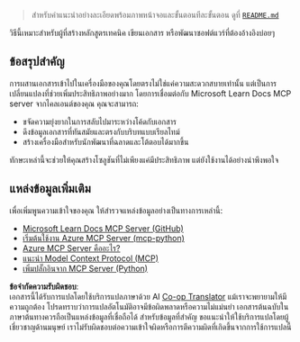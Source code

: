 <!--
CO_OP_TRANSLATOR_METADATA:
{
  "original_hash": "577394ece173bbc758150fd4bfbc13dd",
  "translation_date": "2025-06-21T14:18:16+00:00",
  "source_file": "09-CaseStudy/docs-mcp/README.md",
  "language_code": "th"
}
-->
> สำหรับคำแนะนำอย่างละเอียดพร้อมภาพหน้าจอและขั้นตอนทีละขั้นตอน ดูที่ [`README.md`](./solution/scenario3/README.md)

วิธีนี้เหมาะสำหรับผู้ที่สร้างหลักสูตรเทคนิค เขียนเอกสาร หรือพัฒนาซอฟต์แวร์ที่ต้องอ้างอิงบ่อยๆ

## ข้อสรุปสำคัญ

การผสานเอกสารเข้าไปในเครื่องมือของคุณโดยตรงไม่ใช่แค่ความสะดวกสบายเท่านั้น แต่เป็นการเปลี่ยนแปลงที่ช่วยเพิ่มประสิทธิภาพอย่างมาก โดยการเชื่อมต่อกับ Microsoft Learn Docs MCP server จากไคลเอนต์ของคุณ คุณจะสามารถ:

- ขจัดความยุ่งยากในการสลับไปมาระหว่างโค้ดกับเอกสาร
- ดึงข้อมูลเอกสารที่ทันสมัยและตรงกับบริบทแบบเรียลไทม์
- สร้างเครื่องมือสำหรับนักพัฒนาที่ฉลาดและโต้ตอบได้มากขึ้น

ทักษะเหล่านี้จะช่วยให้คุณสร้างโซลูชันที่ไม่เพียงแค่มีประสิทธิภาพ แต่ยังใช้งานได้อย่างน่าพึงพอใจ

## แหล่งข้อมูลเพิ่มเติม

เพื่อเพิ่มพูนความเข้าใจของคุณ ให้สำรวจแหล่งข้อมูลอย่างเป็นทางการเหล่านี้:

- [Microsoft Learn Docs MCP Server (GitHub)](https://github.com/MicrosoftDocs/mcp)
- [เริ่มต้นใช้งาน Azure MCP Server (mcp-python)](https://learn.microsoft.com/en-us/azure/developer/azure-mcp-server/get-started#create-the-python-app)
- [Azure MCP Server คืออะไร?](https://learn.microsoft.com/en-us/azure/developer/azure-mcp-server/)
- [แนะนำ Model Context Protocol (MCP)](https://modelcontextprotocol.io/introduction)
- [เพิ่มปลั๊กอินจาก MCP Server (Python)](https://learn.microsoft.com/en-us/semantic-kernel/concepts/plugins/adding-mcp-plugins)

**ข้อจำกัดความรับผิดชอบ**:  
เอกสารนี้ได้รับการแปลโดยใช้บริการแปลภาษาด้วย AI [Co-op Translator](https://github.com/Azure/co-op-translator) แม้เราจะพยายามให้มีความถูกต้อง โปรดทราบว่าการแปลอัตโนมัติอาจมีข้อผิดพลาดหรือความไม่แม่นยำ เอกสารต้นฉบับในภาษาต้นทางควรถือเป็นแหล่งข้อมูลที่เชื่อถือได้ สำหรับข้อมูลที่สำคัญ ขอแนะนำให้ใช้บริการแปลโดยผู้เชี่ยวชาญด้านมนุษย์ เราไม่รับผิดชอบต่อความเข้าใจผิดหรือการตีความผิดที่เกิดขึ้นจากการใช้การแปลนี้